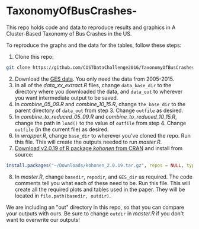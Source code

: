 # TaxonomyOfBusCrashes-
This repo holds code and data to reproduce results and graphics in A Cluster-Based Taxonomy of Bus Crashes in the US.

To reproduce the graphs and the data for the tables, follow these steps:
1. Clone this repo:
```bash
git clone https://github.com/COSTDataChallenge2016/TaxonomyOfBusCrashes-.git
```
2. Download the [GES data](ftp://ftp.nhtsa.dot.gov/GES/). You only need the data from 2005-2015.
3. In all of the *data_xx_extract.R* files, change `data_base_dir` to the directory where you downloaded 
the data, and `data_out` to wherever you want intermediate output to be saved. 
4. In *combine_05_09.R* and *combine_10_15.R*, change `the_base_dir` to the parent directory of `data_out` 
from step 3. Change `outfile` as desired.
5. In *combine_to_reduced_05_09.R* and *combine_to_reduced_10_15.R*, change the path in `load()` to the value of 
`outfile` from step 4. Change `outfile` (in the current file) as desired.
6. In *wrapper.R*, change `base_dir` to wherever you've cloned the repo. Run this file. This will create the outputs
needed to run *master.R*.
7. [Download v2.0.19 of R package *kohonen* from CRAN](https://cran.r-project.org/src/contrib/Archive/kohonen/) and 
install from source:
```r
install.packages("~/Downloads/kohonen_2.0.19.tar.gz", repos = NULL, type = "source")
```
8. In *master.R*, change `basedir`, `repodir`, and `GES_dir` as required. The code comments tell you what 
each of these need to be. Run this file. This will create all the required plots and tables used in the paper. 
They will be located in `file.path(basedir, outdir)`.

We are including an "out" directory in this repo, so that you can compare your outputs with ours. Be sure
to change `outdir` in *master.R* if you don't want to overwrite our outputs! 
